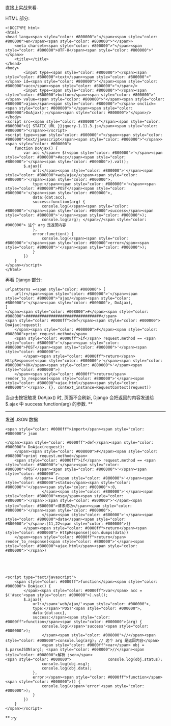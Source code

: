 直接上实战来看.

HTML 部分:


    <!DOCTYPE html>
    <html>
    <head lang=<span style="color: #800000">"</span><span style="color: #800000">en</span><span style="color: #800000">"</span>>
        <meta charset=<span style="color: #800000">"</span><span style="color: #800000">UTF-8</span><span style="color: #800000">"</span>>
        <title></title>
    </head>
    <body>
            <input type=<span style="color: #800000">"</span><span style="color: #800000">text</span><span style="color: #800000">"</span> id=<span style="color: #800000">"</span><span style="color: #800000">acc</span><span style="color: #800000">"</span>/>
            <input type=<span style="color: #800000">"</span><span style="color: #800000">button</span><span style="color: #800000">"</span> value=<span style="color: #800000">"</span><span style="color: #800000">ajax</span><span style="color: #800000">"</span> onclick=<span style="color: #800000">"</span><span style="color: #800000">DoAjax();</span><span style="color: #800000">"</span>/>
    </body>
    <script src=<span style="color: #800000">"</span><span style="color: #800000">{{ STATIC_URL }}jquery-1.11.3.js</span><span style="color: #800000">"</span>></script>
    <script type=<span style="color: #800000">"</span><span style="color: #800000">text/javascript</span><span style="color: #800000">"</span>><span style="color: #000000">
        function DoAjax() {
            var acc </span>= $(<span style="color: #800000">'</span><span style="color: #800000">#acc</span><span style="color: #800000">'</span><span style="color: #000000">).val();
            $.ajax({
                url:</span><span style="color: #800000">'</span><span style="color: #800000">web/ajax/</span><span style="color: #800000">'</span><span style="color: #000000">,
                type:</span><span style="color: #800000">'</span><span style="color: #800000">POST</span><span style="color: #800000">'</span><span style="color: #000000">,
                data:{dat:acc},
                success:function(arg) {
                    console.log(</span><span style="color: #800000">'</span><span style="color: #800000">success</span><span style="color: #800000">'</span><span style="color: #000000">);
                    console.log(arg); </span>//<span style="color: #000000"> 这个 arg 是返回内容
                },
                error:function() {
                    console.log(</span><span style="color: #800000">'</span><span style="color: #800000">error</span><span style="color: #800000">'</span><span style="color: #000000">);
                }
            })
        }
    </span></script>
    </html>






再看 Django 部分:



    urlpatterns =<span style="color: #000000"> [
        url(r</span><span style="color: #800000">'</span><span style="color: #800000">^ajax/</span><span style="color: #800000">'</span><span style="color: #000000">, DoAjax),
    ]
    </span><span style="color: #008000">#</span><span style="color: #008000">#################################</span>
    <span style="color: #0000ff">def</span><span style="color: #000000"> DoAjax(request):
        </span><span style="color: #008000">#</span><span style="color: #008000">print request.method</span>
        <span style="color: #0000ff">if</span> request.method == <span style="color: #800000">'</span><span style="color: #800000">POST</span><span style="color: #800000">'</span><span style="color: #000000">:
            </span><span style="color: #0000ff">return</span> HttpResponse(<span style="color: #800000">'</span><span style="color: #800000">OK</span><span style="color: #800000">'</span><span style="color: #000000">)
        </span><span style="color: #0000ff">return</span> render_to_response(<span style="color: #800000">'</span><span style="color: #800000">ajax.html</span><span style="color: #800000">'</span>, {}, context_instance=RequestContext(request))


当点击按钮触发 DoAjax() 时, 页面不会刷新, Django 会把返回的内容发送给 $.ajax 中 success:function(arg) 的参数.
**





* * *







发送 JSON 数据




    <span style="color: #0000ff">import</span><span style="color: #000000"> json

    </span><span style="color: #0000ff">def</span><span style="color: #000000"> DoAjax(request):
        </span><span style="color: #008000">#</span><span style="color: #008000">print request.method</span>
        <span style="color: #0000ff">if</span> request.method == <span style="color: #800000">'</span><span style="color: #800000">POST</span><span style="color: #800000">'</span><span style="color: #000000">:
            data </span>= {<span style="color: #800000">'</span><span style="color: #800000">status</span><span style="color: #800000">'</span><span style="color: #000000">:0,
                    </span><span style="color: #800000">'</span><span style="color: #800000">msg</span><span style="color: #800000">'</span>:<span style="color: #800000">'</span><span style="color: #800000">请求成功</span><span style="color: #800000">'</span><span style="color: #000000">,
                    </span><span style="color: #800000">'</span><span style="color: #800000">data</span><span style="color: #800000">'</span>:[11,22<span style="color: #000000">]}
            </span><span style="color: #0000ff">return</span><span style="color: #000000"> HttpResponse(json.dumps(data))
        </span><span style="color: #0000ff">return</span> render_to_response(<span style="color: #800000">'</span><span style="color: #800000">ajax.html</span><span style="color: #800000">'</span>)





    <script type="text/javascript">
        <span style="color: #0000ff">function</span><span style="color: #000000"> DoAjax() {
            </span><span style="color: #0000ff">var</span> acc = $('#acc'<span style="color: #000000">).val();
            $.ajax({
                url:</span>'web/ajax/'<span style="color: #000000">,
                type:</span>'POST'<span style="color: #000000">,
                data:{dat:acc},
                success:</span><span style="color: #0000ff">function</span><span style="color: #000000">(arg) {
                    console.log(</span>'success'<span style="color: #000000">);
                    </span><span style="color: #008000">//</span><span style="color: #008000">console.log(arg); // 这个 arg 是返回内容</span>
                    <span style="color: #0000ff">var</span> obj = $.parseJSON(arg); <span style="color: #008000">//</span><span style="color: #008000">解析 json</span>
    <span style="color: #000000">                console.log(obj.status);
                    console.log(obj.msg);
                    console.log(obj.data);
                },
                error:</span><span style="color: #0000ff">function</span><span style="color: #000000">() {
                    console.log(</span>'error'<span style="color: #000000">);
                }
            })
        }
    </span></script>

**
:ry
